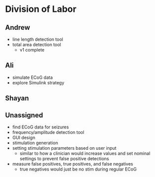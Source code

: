 # Division of Labor

## Andrew
* line length detection tool
* total area detection tool
  * v1 complete

## Ali
* simulate ECoG data
* explore Simulink strategy

## Shayan


## Unassigned
* find ECoG data for seizures
* frequency/amplitude detection tool
* GUI design
* stimulation generation
* setting stimulation parameters based on user input
  * similar to how a clinician would increase values and set nominal settings to prevent false positive detections
* measure false positives, true positives, and false negatives
  * true negatives would just be no stim during regular ECoG
